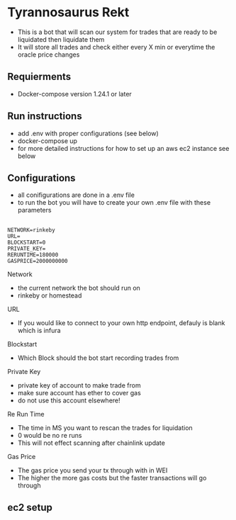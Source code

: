 # Tyrannosaurus Rekt
* This is a bot that will scan our system for trades that are ready to be liquidated then liquidate them
* It will store all trades and check either every X min or everytime the oracle price changes

## Requierments 
* Docker-compose version  1.24.1 or later

## Run instructions
* add .env with proper configurations (see below)
* docker-compose up
* for more detailed instructions for how to set up an aws ec2 instance see below
## Configurations
* all conifigurations are done in a .env file
* to run the bot you will have to create your own .env file with these parameters

## 
```
NETWORK=rinkeby
URL=
BLOCKSTART=0 
PRIVATE_KEY=
RERUNTIME=180000
GASPRICE=2000000000
```

Network
* the current network the bot should run on 
* rinkeby or homestead

URL
* If you would like to connect to your own http endpoint, defauly is blank which is infura

Blockstart
* Which Block should the bot start recording trades from 

Private Key 
* private key of account to make trade from
* make sure account has ether to cover gas
* do not use this account elsewhere!

Re Run Time
* The time in MS you want to rescan the trades for liquidation
* 0 would be no re runs 
* This will not effect scanning after chainlink update

Gas Price 
* The gas price you send your tx through with in WEI
* The higher the more gas costs but the faster transactions will go through

## ec2 setup